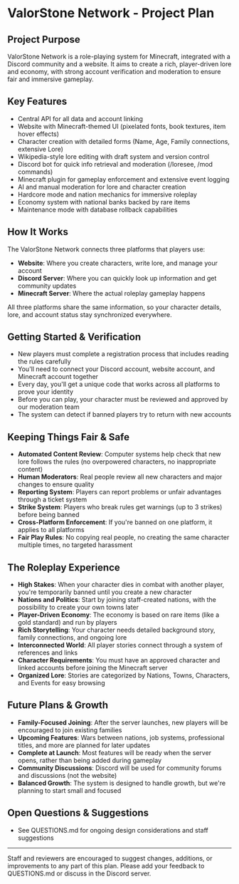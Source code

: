 # ValorStone Network - Project Plan

## Project Purpose
ValorStone Network is a role-playing system for Minecraft, integrated with a Discord community and a website. It aims to create a rich, player-driven lore and economy, with strong account verification and moderation to ensure fair and immersive gameplay.

## Key Features
- Central API for all data and account linking
- Website with Minecraft-themed UI (pixelated fonts, book textures, item hover effects)
- Character creation with detailed forms (Name, Age, Family connections, extensive Lore)
- Wikipedia-style lore editing with draft system and version control
- Discord bot for quick info retrieval and moderation (/loresee, /mod commands)
- Minecraft plugin for gameplay enforcement and extensive event logging
- AI and manual moderation for lore and character creation
- Hardcore mode and nation mechanics for immersive roleplay
- Economy system with national banks backed by rare items
- Maintenance mode with database rollback capabilities

## How It Works
The ValorStone Network connects three platforms that players use:
- **Website**: Where you create characters, write lore, and manage your account
- **Discord Server**: Where you can quickly look up information and get community updates  
- **Minecraft Server**: Where the actual roleplay gameplay happens

All three platforms share the same information, so your character details, lore, and account status stay synchronized everywhere.

## Getting Started & Verification
- New players must complete a registration process that includes reading the rules carefully
- You'll need to connect your Discord account, website account, and Minecraft account together
- Every day, you'll get a unique code that works across all platforms to prove your identity
- Before you can play, your character must be reviewed and approved by our moderation team
- The system can detect if banned players try to return with new accounts

## Keeping Things Fair & Safe
- **Automated Content Review**: Computer systems help check that new lore follows the rules (no overpowered characters, no inappropriate content)
- **Human Moderators**: Real people review all new characters and major changes to ensure quality
- **Reporting System**: Players can report problems or unfair advantages through a ticket system
- **Strike System**: Players who break rules get warnings (up to 3 strikes) before being banned
- **Cross-Platform Enforcement**: If you're banned on one platform, it applies to all platforms
- **Fair Play Rules**: No copying real people, no creating the same character multiple times, no targeted harassment

## The Roleplay Experience
- **High Stakes**: When your character dies in combat with another player, you're temporarily banned until you create a new character
- **Nations and Politics**: Start by joining staff-created nations, with the possibility to create your own towns later
- **Player-Driven Economy**: The economy is based on rare items (like a gold standard) and run by players
- **Rich Storytelling**: Your character needs detailed background story, family connections, and ongoing lore
- **Interconnected World**: All player stories connect through a system of references and links
- **Character Requirements**: You must have an approved character and linked accounts before joining the Minecraft server
- **Organized Lore**: Stories are categorized by Nations, Towns, Characters, and Events for easy browsing

## Future Plans & Growth
- **Family-Focused Joining**: After the server launches, new players will be encouraged to join existing families
- **Upcoming Features**: Wars between nations, job systems, professional titles, and more are planned for later updates
- **Complete at Launch**: Most features will be ready when the server opens, rather than being added during gameplay
- **Community Discussions**: Discord will be used for community forums and discussions (not the website)
- **Balanced Growth**: The system is designed to handle growth, but we're planning to start small and focused

## Open Questions & Suggestions
- See QUESTIONS.md for ongoing design considerations and staff suggestions

---
Staff and reviewers are encouraged to suggest changes, additions, or improvements to any part of this plan. Please add your feedback to QUESTIONS.md or discuss in the Discord server.
